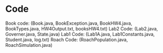 # Code
Book code: (Book.java, BookException.java, BookHW4.java, BookTypes.java, HW4Output.txt, booksHW4.txt)
Lab2 Code: (Lab2.java, Governer.java, State.java)
Lab1 Code: (Lab1A.java, Lab1Constants.java, Student.java, log.txt)
Roach Code: (RoachPopulation.java, RoachSimulation.java)

